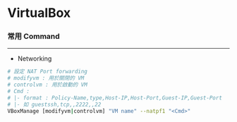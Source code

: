 # VirtualBox

<script type="text/javascript" src="../js/general.js"></script>

### 常用 Command
---

* Networking

```bash
# 設定 NAT Port forwarding
# modifyvm : 用於關閉的 VM
# controlvm : 用於啟動的 VM
# Cmd : 
# |- format : Policy-Name,type,Host-IP,Host-Port,Guest-IP,Guest-Port
# |- 如 guestssh,tcp,,2222,,22
VBoxManage [modifyvm|controlvm] "VM name" --natpf1 "<Cmd>"
```